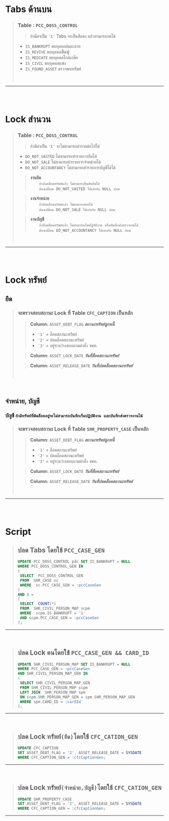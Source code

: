 # Tabs ด้านบน
> ### **Table :** `PCC_DOSS_CONTROL`
>> ถ้ามีค่าเป็น `'1'` Tabs จะเป็นสีแดง แล้วสามารถกดได้
> - `IS_BANKRUPT` พบบุคคลล้มละลาย
> - `IS_REVIVE` พบบุคคลฟิ้นฟู
> - `IS_MEDIATE` พบบุคคลไกล่เกลี่ย
> - `IS_CIVIL` พบบุคคลแพ่ง
> - `IS_FOUND_ASSET` ตรวจพบทรัพย์
> <p>&nbsp;</p>

***
<br />
<br />

# Lock สำนวน
> ### **Table :** `PCC_DOSS_CONTROL`
>> ถ้ามีค่าเป็น `'1'` จะไม่สามารถทำรายต่อไปได้
> - `DO_NOT_VASTED` ไม่สามารถทำรายการยึดได้
> - `DO_NOT_SALE` ไม่สามารถทำรายการจำหน่ายได้
> - `DO_NOT_ACCOUNTANCY` ไม่สามารถทำรายการบัญชีได้ได้
>
>> **งานยึด** 
>> <br />&emsp;&emsp;`ถ้าปลดล็อคทรัพย์แล้ว ไม่สามารถยืนยันยึดได้ `
>> <br />&emsp;&emsp;`ต้องเปลี่ยน DO_NOT_VASTED ให้เท่ากับ NULL ก่อน`
>
>> **งานจำหน่าย** 
>> <br />&emsp;&emsp;`ถ้าปลดล็อคทรัพย์แล้ว ไม่สามารถขายได้ `
>> <br />&emsp;&emsp;`ต้องเปลี่ยน DO_NOT_SALE ให้เท่ากับ NULL ก่อน`
>
>> **งานบัญชี** 
>> <br />&emsp;&emsp;`ถ้าปลดล็อคทรัพย์แล้ว ไม่สามารถเริ่มปฏิบัติงาน หรือบันทึกส่งตรวจงานได้ `
>> <br />&emsp;&emsp;`ต้องเปลี่ยน DO_NOT_ACCOUNTANCY ให้เท่ากับ NULL ก่อน`
> <p>&nbsp;</p>


***
<br />
<br />

# Lock ทรัพย์
## ยึด
> ### **จะตรวจสอบสถานะ Lock ที่ Table `CFC_CAPTION` เป็นหลัก**
>> **Column:** `ASSET_DEBT_FLAG` ***สถานะทรัพย์ลูกหนี้***
>> - `'1'` = ล็อคสถานะทรัพย์ 
>> - `'2'` = ปลดล็อคสถานะทรัพย์ 
>> - `'3'` = อยู่ระหว่างสอบถามคำสั่ง จพท. <br />
>
>> **Column:** `ASSET_LOCK_DATE` ***วันที่ล็อคสถานะทรัพย์*** <br />
>
>> **Column:** `ASSET_RELEASE_DATE` ***วันที่ปลดล็อคสถานะทรัพย์*** 
> <p>&nbsp;</p>


<br />

## จำหน่าย, บัญชี 
### **บัญชี** `ถ้ามีทรัพย์ที่ติดล็อคอยู่จะไม่สามารถบันทึกเริ่มปฏิบัติงาน และบันทึกส่งตรวจงานได้`
> ### **จะตรวจสอบสถานะ Lock ที่ Table `SHR_PROPERTY_CASE` เป็นหลัก**
>> **Column:** `ASSET_DEBT_FLAG` ***สถานะทรัพย์ลูกหนี้***
>> - `'1'` = ล็อคสถานะทรัพย์ 
>> - `'2'` = ปลดล็อคสถานะทรัพย์ 
>> - `'3'` = อยู่ระหว่างสอบถามคำสั่ง จพท. <br />
>
>> **Column:** `ASSET_LOCK_DATE` ***วันที่ล็อคสถานะทรัพย์*** <br />
>
>> **Column:** `ASSET_RELEASE_DATE` ***วันที่ปลดล็อคสถานะทรัพย์*** 
> <p>&nbsp;</p>


***
<br />
<br />

# Script

> ## **ปลด Tabs โดยใช้** `PCC_CASE_GEN`
>```SQL
>UPDATE PCC_DOSS_CONTROL pdc SET IS_BANKRUPT = NULL
>WHERE PCC_DOSS_CONTROL_GEN IN 
>(
>  SELECT  PCC_DOSS_CONTROL_GEN 
>  FROM  SHR_CASE sc 
>  WHERE  sc.PCC_CASE_GEN = :pccCaseGen  
>) 
>AND 0 = 
>(
>  SELECT  COUNT(*) 
>  FROM  SHR_CIVIL_PERSON_MAP scpm 
>  WHERE  scpm.IS_BANKRUPT = '1'
>  AND scpm.PCC_CASE_GEN = :pccCaseGen  
>);
> ```

***
<br />

> ## **ปลด Lock คนโดยใช้** `PCC_CASE_GEN && CARD_ID`
>```SQL
>UPDATE SHR_CIVIL_PERSON_MAP SET IS_BANKRUPT = NULL 
>WHERE PCC_CASE_GEN = :pccCaseGen
>AND SHR_CIVIL_PERSON_MAP_GEN IN 
>( 
>  SELECT SHR_CIVIL_PERSON_MAP_GEN 
>  FROM SHR_CIVIL_PERSON_MAP scpm 
>  LEFT JOIN  SHR_PERSON_MAP spm 
>  ON scpm.SHR_PERSON_MAP_GEN = spm.SHR_PERSON_MAP_GEN 
>  WHERE spm.CARD_ID = :cardId
>);
>```

***
<br />

> ## **ปลด Lock ทรัพย์`(ยึด)`โดยใช้** `CFC_CATION_GEN`
>```SQL
> UPDATE CFC_CAPTION 
> SET ASSET_DEBT_FLAG = '2', ASSET_RELEASE_DATE = SYSDATE 
> WHERE CFC_CAPTION_GEN = :cfcCaptionGen;
>```

***
<br />

> ## **ปลด Lock ทรัพย์`(จำหน่าย,บัญชี)`โดยใช้** `CFC_CATION_GEN`
>```SQL
> UPDATE SHR_PROPERTY_CASE 
> SET ASSET_DEBT_FLAG = '2', ASSET_RELEASE_DATE = SYSDATE 
> WHERE CFC_CAPTION_GEN = :cfcCaptionGen;
>```

***
<br />


